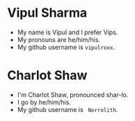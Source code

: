 # Vipul Sharma
* My name is Vipul and I prefer Vips.
* My pronouns are he/him/his.
* My github username is `vipulroxx`.

# Charlot Shaw

* I'm Charlot Shaw, pronounced shar-lo.
* I go by he/him/his.
* My github username is ` Norrolith`.
